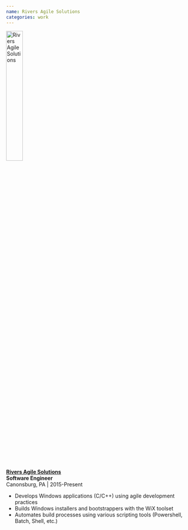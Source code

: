 ```yaml
---
name: Rivers Agile Solutions
categories: work
---
```


<img src="{{ site.url }}/assets/images/rivers_agile_logo.png" alt="Rivers Agile Solutions" class="img-rounded" style="width:30%;height:30%">

[**Rivers Agile Solutions**](http://riversagile.com/)<br />
**Software Engineer** <br />
Canonsburg, PA | 2015-Present<br />

* Develops Windows applications (C/C++) using agile development practices
* Builds Windows installers and bootstrappers with the WiX toolset
* Automates build processes using various scripting tools (Powershell, Batch, Shell, etc.)
